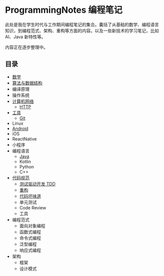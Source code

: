 # ProgrammingNotes 编程笔记

此处是我在学生时代与工作期间编程笔记的集合。囊括了从基础的数学、编程语言知识，到编程范式、架构、重构等方面的内容。以及一些新技术的学习笔记，比如 AI、Java 新特性等。

内容正在逐步整理中。

## 目录

- [数学](./数学/目录.md)
- [算法与数据结构](./算法与数据结构/目录.md)
- 编译原理
- 操作系统
- [计算机网络](./计算机网络/目录.mdx)
  - [HTTP](./计算机网络/HTTP/目录.md)
- [工具](./工具/目录.md)
  - [Git](./工具/Git/目录.md)
- Linux
- [Android](./Android/目录.md)
- iOS
- ReactNative
- 小程序
- 编程语言
  - [Java](./编程语言/Java/目录.md)
  - Kotlin
  - Python
  - C++
- [代码规范](./代码规范/目录.md)
  - [测试驱动开发 TDD](./代码规范/测试驱动开发.md)
  - [重构](./代码规范/重构.md)
  - [代码坏味道](./代码规范/代码坏味道/代码坏味道清单.md)
  - 单元测试
  - Code Review
  - 工具
- 编程范式
  - 面向对象编程
  - 函数式编程
  - 命令式编程
  - 泛型编程
  - 响应式编程
- 架构
  - 框架
  - 设计模式